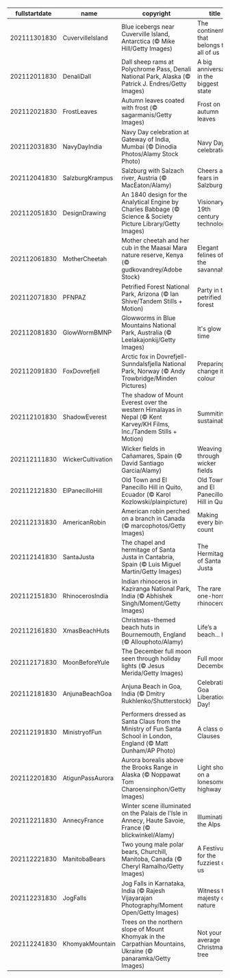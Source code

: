 |fullstartdate|name|copyright|title|image|
|--|--|--|--|--|
202111301830|CuvervilleIsland|Blue icebergs near Cuverville Island, Antarctica (© Mike Hill/Getty Images)|The continent that belongs to all of us|![](/en-IN/2021/12/202111301830CuvervilleIsland.jpg)|
202112011830|DenaliDall|Dall sheep rams at Polychrome Pass, Denali National Park, Alaska (© Patrick J. Endres/Getty Images)|A big anniversary in the biggest state|![](/en-IN/2021/12/202112011830DenaliDall.jpg)|
202112021830|FrostLeaves|Autumn leaves coated with frost (© sagarmanis/Getty Images)|Frost on autumn leaves|![](/en-IN/2021/12/202112021830FrostLeaves.jpg)|
202112031830|NavyDayIndia|Navy Day celebration at Gateway of India, Mumbai (© Dinodia Photos/Alamy Stock Photo)|Navy Day celebrations|![](/en-IN/2021/12/202112031830NavyDayIndia.jpg)|
202112041830|SalzburgKrampus|Salzburg with Salzach river, Austria (© MacEaton/Alamy)|Cheers and fears in Salzburg|![](/en-IN/2021/12/202112041830SalzburgKrampus.jpg)|
202112051830|DesignDrawing|An 1840 design for the Analytical Engine by Charles Babbage (© Science & Society Picture Library/Getty Images)|Visionary 19th century technology|![](/en-IN/2021/12/202112051830DesignDrawing.jpg)|
202112061830|MotherCheetah|Mother cheetah and her cub in the Maasai Mara nature reserve, Kenya (© gudkovandrey/Adobe Stock)|Elegant felines of the savannah|![](/en-IN/2021/12/202112061830MotherCheetah.jpg)|
202112071830|PFNPAZ|Petrified Forest National Park, Arizona (© Ian Shive/Tandem Stills + Motion)|Party in the petrified forest|![](/en-IN/2021/12/202112071830PFNPAZ.jpg)|
202112081830|GlowWormBMNP|Glowworms in Blue Mountains National Park, Australia (© Leelakajonkij/Getty Images)|It's glow time|![](/en-IN/2021/12/202112081830GlowWormBMNP.jpg)|
202112091830|FoxDovrefjell|Arctic fox in Dovrefjell-Sunndalsfjella National Park, Norway (© Andy Trowbridge/Minden Pictures)|Preparing to change its colour|![](/en-IN/2021/12/202112091830FoxDovrefjell.jpg)|
202112101830|ShadowEverest|The shadow of Mount Everest over the western Himalayas in Nepal (© Kent Karvey/KH Films, Inc./Tandem Stills + Motion)|Summiting sustainably|![](/en-IN/2021/12/202112101830ShadowEverest.jpg)|
202112111830|WickerCultivation|Wicker fields in Cañamares, Spain (© David Santiago Garcia/Alamy)|Weaving through wicker fields|![](/en-IN/2021/12/202112111830WickerCultivation.jpg)|
202112121830|ElPanecilloHill|Old Town and El Panecillo Hill in Quito, Ecuador (© Karol Kozlowski/plainpicture)|Old Town and El Panecillo Hill in Quito|![](/en-IN/2021/12/202112121830ElPanecilloHill.jpg)|
202112131830|AmericanRobin|American robin perched on a branch in Canada (© marcophotos/Getty Images)|Making every bird count|![](/en-IN/2021/12/202112131830AmericanRobin.jpg)|
202112141830|SantaJusta|The chapel and hermitage of Santa Justa in Cantabria, Spain (© Luis Miguel Martin/Getty Images)|The Hermitage of Santa Justa|![](/en-IN/2021/12/202112141830SantaJusta.jpg)|
202112151830|RhinocerosIndia|Indian rhinoceros in Kaziranga National Park, India (© Abhishek Singh/Moment/Getty Images)|The rare one-horned rhinoceros|![](/en-IN/2021/12/202112151830RhinocerosIndia.jpg)|
202112161830|XmasBeachHuts|Christmas-themed beach huts in Bournemouth, England (© Allouphoto/Alamy)|Life’s a beach... hut|![](/en-IN/2021/12/202112161830XmasBeachHuts.jpg)|
202112171830|MoonBeforeYule|The December full moon seen through holiday lights (© Jesus Merida/Getty Images)|Full moon in December|![](/en-IN/2021/12/202112171830MoonBeforeYule.jpg)|
202112181830|AnjunaBeachGoa|Anjuna Beach in Goa, India (© Dmitry Rukhlenko/Shutterstock)|Celebrating Goa Liberation Day!|![](/en-IN/2021/12/202112181830AnjunaBeachGoa.jpg)|
202112191830|MinistryofFun|Performers dressed as Santa Claus from the Ministry of Fun Santa School in London, England (© Matt Dunham/AP Photo)|A class of Clauses|![](/en-IN/2021/12/202112191830MinistryofFun.jpg)|
202112201830|AtigunPassAurora|Aurora borealis above the Brooks Range in Alaska (© Noppawat Tom Charoensinphon/Getty Images)|Light show on a lonesome highway|![](/en-IN/2021/12/202112201830AtigunPassAurora.jpg)|
202112211830|AnnecyFrance|Winter scene illuminated on the Palais de l'Isle in Annecy, Haute Savoie, France (© blickwinkel/Alamy)|Illuminating the Alps|![](/en-IN/2021/12/202112211830AnnecyFrance.jpg)|
202112221830|ManitobaBears|Two young male polar bears, Churchill, Manitoba, Canada (© Cheryl Ramalho/Getty Images)|A Festivus for the fuzziest of us|![](/en-IN/2021/12/202112221830ManitobaBears.jpg)|
202112231830|JogFalls|Jog Falls in Karnataka, India (© Rajesh Vijayarajan Photography/Moment Open/Getty Images)|Witness the majesty of nature|![](/en-IN/2021/12/202112231830JogFalls.jpg)|
202112241830|KhomyakMountain|Trees on the northern slope of Mount Khomyak in the Carpathian Mountains, Ukraine (© panaramka/Getty Images)|Not your average Christmas tree|![](/en-IN/2021/12/202112241830KhomyakMountain.jpg)|
